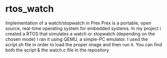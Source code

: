 # rtos_watch
Implementation of a watch/stopwatch in Prex
Prex is a portable, open source, real-time operating system for embedded systems.
In my project i created a RTOS that simulates a watch or stopwatch (depending on the chosen mode)
I ran it using QEMU, a simple-PC emulator. I used the script.sh file in order to load the proper image and then run it.
You can find both the script & the watch.c file in the repository

